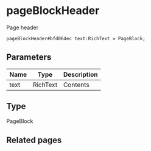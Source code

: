 # pageBlockHeader
Page header

```
pageBlockHeader#bfd064ec text:RichText = PageBlock;
```

## Parameters
| Name | Type | Description |
| ---- | :----: | ----------- |
| text | RichText | Contents |


## Type
PageBlock

## Related pages
